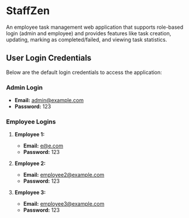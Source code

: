 # StaffZen

An employee task management web application that supports role-based login (admin and employee) 
and provides features like task creation, updating, marking as completed/failed, and viewing task statistics.

## User Login Credentials

Below are the default login credentials to access the application:

### Admin Login
- **Email:** [admin@example.com](mailto:admin@example.com)
- **Password:** 123

### Employee Logins
1. **Employee 1:**
   - **Email:** [e@e.com](mailto:e@e.com)
   - **Password:** 123

2. **Employee 2:**
   - **Email:** [employee2@example.com](mailto:employee2@example.com)
   - **Password:** 123

3. **Employee 3:**
   - **Email:** [employee3@example.com](mailto:employee3@example.com)
   - **Password:** 123
